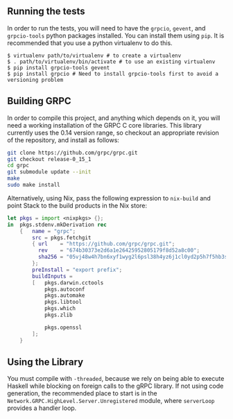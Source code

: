 Running the tests
-----------------

In order to run the tests, you will need to have the `grpcio`, `gevent`, and
`grpcio-tools` python packages installed. You can install them using
`pip`. It is recommended that you use a python virtualenv to do this.

```
$ virtualenv path/to/virtualenv # to create a virtualenv
$ . path/to/virtualenv/bin/activate # to use an existing virtualenv
$ pip install grpcio-tools gevent
$ pip install grpcio # Need to install grpcio-tools first to avoid a versioning problem
```

Building GRPC
-------------

In order to compile this project, and anything which depends on it, you will need a working installation
of the GRPC C core libraries. This library currently uses the 0.14 version range, so checkout an appropriate revision
of the repository, and install as follows:

```sh
git clone https://github.com/grpc/grpc.git
git checkout release-0_15_1
cd grpc
git submodule update --init
make
sudo make install
```

Alternatively, using Nix, pass the following expression to `nix-build` and point Stack to the build products in the Nix store:

```nix
let pkgs = import <nixpkgs> {};
in  pkgs.stdenv.mkDerivation rec
    {   name = "grpc";
        src = pkgs.fetchgit
        { url    = "https://github.com/grpc/grpc.git";
          rev    = "674b30373e2d6a1e26425952805179f8d52a8c00";
          sha256 = "05vj48w4h7bn6xyf1wyg2l6psl38h4yz6j1cl0yd2p5h7f5hb3s7";
        };
        preInstall = "export prefix";
        buildInputs =
        [   pkgs.darwin.cctools
            pkgs.autoconf
            pkgs.automake
            pkgs.libtool
            pkgs.which
            pkgs.zlib

            pkgs.openssl
        ];
    }
```

Using the Library
-----------------

You must compile with `-threaded`, because we rely on being able to execute Haskell while blocking on foreign calls to the gRPC library. If not using code generation, the recommended place to start is in the `Network.GRPC.HighLevel.Server.Unregistered` module, where `serverLoop` provides a handler loop.
